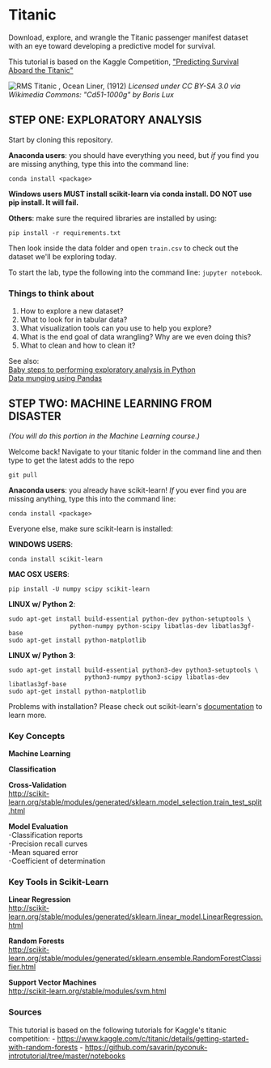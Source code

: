 # Titanic
Download, explore, and wrangle the Titanic passenger manifest dataset with an eye toward developing a predictive model for survival.

This tutorial is based on the Kaggle Competition, ["Predicting Survival Aboard the Titanic"](https://www.kaggle.com/c/titanic)

![RMS Titanic , Ocean Liner, (1912)](https://github.com/georgetown-analytics/XBUS-503-01.Data_Ingestion_and_Wrangling/blob/master/titanic/images/Cd51-1000g.gif)
_Licensed under CC BY-SA 3.0 via Wikimedia Commons: "Cd51-1000g" by Boris Lux_

## STEP ONE: EXPLORATORY ANALYSIS
Start by cloning this repository.

__Anaconda users__: you should have everything you need, but _if_ you find you are missing anything, type this into the command line:

    conda install <package>

**Windows users MUST install scikit-learn via conda install. DO NOT use pip install. It will fail.**

__Others__: make sure the required libraries are installed by using:

    pip install -r requirements.txt    

Then look inside the data folder and open ```train.csv``` to check out the dataset we'll be exploring today.  

To start the lab, type the following into the command line: ```jupyter notebook```.


### Things to think about
1. How to explore a new dataset?
2. What to look for in tabular data?
3. What visualization tools can you use to help you explore?
4. What is the end goal of data wrangling? Why are we even doing this?
5. What to clean and how to clean it?


See also:     
[Baby steps to performing exploratory analysis in Python](http://www.analyticsvidhya.com/blog/2014/08/baby-steps-python-performing-exploratory-analysis-python/)     
[Data munging using Pandas](http://www.analyticsvidhya.com/blog/2014/09/data-munging-python-using-pandas-baby-steps-python/)


## STEP TWO: MACHINE LEARNING FROM DISASTER
_(You will do this portion in the Machine Learning course.)_      

Welcome back! Navigate to your titanic folder in the command line and then type to get the latest adds to the repo

    git pull

__Anaconda users__: you already have scikit-learn! _If_ you ever find you are missing anything, type this into the command line:

    conda install <package>

Everyone else, make sure scikit-learn is installed:

__WINDOWS USERS__: 

    conda install scikit-learn

__MAC OSX USERS__: 

	pip install -U numpy scipy scikit-learn

__LINUX w/ Python 2__: 	

	sudo apt-get install build-essential python-dev python-setuptools \
                     python-numpy python-scipy libatlas-dev libatlas3gf-base
	sudo apt-get install python-matplotlib

__LINUX w/ Python 3__: 

 	sudo apt-get install build-essential python3-dev python3-setuptools \
 					     python3-numpy python3-scipy libatlas-dev libatlas3gf-base
    sudo apt-get install python-matplotlib


Problems with installation? Please check out scikit-learn's [documentation](http://scikit-learn.org/stable/install.html) to learn more.


### Key Concepts    
__Machine Learning__    

__Classification__    

__Cross-Validation__    
http://scikit-learn.org/stable/modules/generated/sklearn.model_selection.train_test_split.html

__Model Evaluation__    
    -Classification reports    
    -Precision recall curves    
    -Mean squared error    
    -Coefficient of determination     

### Key Tools in Scikit-Learn    
__Linear Regression__    
http://scikit-learn.org/stable/modules/generated/sklearn.linear_model.LinearRegression.html

__Random Forests__    
http://scikit-learn.org/stable/modules/generated/sklearn.ensemble.RandomForestClassifier.html

__Support Vector Machines__    
http://scikit-learn.org/stable/modules/svm.html

### Sources
This tutorial is based on the following tutorials for Kaggle's titanic competition:
    - https://www.kaggle.com/c/titanic/details/getting-started-with-random-forests
    - https://github.com/savarin/pyconuk-introtutorial/tree/master/notebooks
